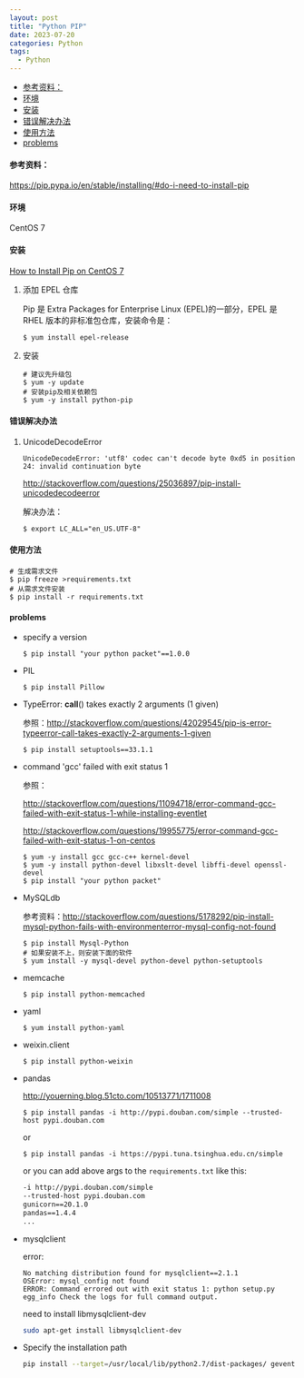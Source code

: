```yaml
---
layout: post
title: "Python PIP"
date: 2023-07-20
categories: Python
tags:
  - Python
---
```


- [参考资料：](#参考资料)
- [环境](#环境)
- [安装](#安装)
- [错误解决办法](#错误解决办法)
- [使用方法](#使用方法)
- [problems](#problems)

#### 参考资料：

<https://pip.pypa.io/en/stable/installing/#do-i-need-to-install-pip>

#### 环境

CentOS 7

#### 安装

[How to Install Pip on CentOS 7](https://www.liquidweb.com/kb/how-to-install-pip-on-centos-7/)

1. 添加 EPEL 仓库

   Pip 是 Extra Packages for Enterprise Linux (EPEL)的一部分，EPEL 是 RHEL 版本的非标准包仓库，安装命令是：

   ```shell
   $ yum install epel-release
   ```

2. 安装

   ```shell
   # 建议先升级包
   $ yum -y update
   # 安装pip及相关依赖包
   $ yum -y install python-pip
   ```

#### 错误解决办法

1. UnicodeDecodeError

   ```shell
   UnicodeDecodeError: 'utf8' codec can't decode byte 0xd5 in position 24: invalid continuation byte
   ```

   <http://stackoverflow.com/questions/25036897/pip-install-unicodedecodeerror>

   解决办法：

   ```shell
   $ export LC_ALL="en_US.UTF-8"
   ```

#### 使用方法

```shell
# 生成需求文件
$ pip freeze >requirements.txt
# 从需求文件安装
$ pip install -r requirements.txt
```

#### problems

- specify a version

  ```shell
  $ pip install "your python packet"==1.0.0
  ```

- PIL

  ```shell
  $ pip install Pillow
  ```

- TypeError: **call**() takes exactly 2 arguments (1 given)

  参照：<http://stackoverflow.com/questions/42029545/pip-is-error-typeerror-call-takes-exactly-2-arguments-1-given>

  ```shell
  $ pip install setuptools==33.1.1
  ```

- command 'gcc' failed with exit status 1

  参照：

  <http://stackoverflow.com/questions/11094718/error-command-gcc-failed-with-exit-status-1-while-installing-eventlet>

  <http://stackoverflow.com/questions/19955775/error-command-gcc-failed-with-exit-status-1-on-centos>

  ```shell
  $ yum -y install gcc gcc-c++ kernel-devel
  $ yum -y install python-devel libxslt-devel libffi-devel openssl-devel
  $ pip install "your python packet"
  ```

- MySQLdb

  参考资料：<http://stackoverflow.com/questions/5178292/pip-install-mysql-python-fails-with-environmenterror-mysql-config-not-found>

  ```shell
  $ pip install Mysql-Python
  # 如果安装不上，则安装下面的软件
  $ yum install -y mysql-devel python-devel python-setuptools
  ```

- memcache

  ```shell
  $ pip install python-memcached
  ```

- yaml

  ```shell
  $ yum install python-yaml
  ```

- weixin.client

  ```shell
  $ pip install python-weixin
  ```

- pandas

  <http://youerning.blog.51cto.com/10513771/1711008>

  ```shell
  $ pip install pandas -i http://pypi.douban.com/simple --trusted-host pypi.douban.com
  ```

  or

  ```shell
  $ pip install pandas -i https://pypi.tuna.tsinghua.edu.cn/simple
  ```

  or you can add above args to the `requirements.txt` like this:

  ```txt
  -i http://pypi.douban.com/simple
  --trusted-host pypi.douban.com
  gunicorn==20.1.0
  pandas==1.4.4
  ...
  ```

- mysqlclient

  error:

  ```log
  No matching distribution found for mysqlclient==2.1.1
  OSError: mysql_config not found
  ERROR: Command errored out with exit status 1: python setup.py egg_info Check the logs for full command output.
  ```

  need to install libmysqlclient-dev

  ```bash
  sudo apt-get install libmysqlclient-dev
  ```

- Specify the installation path

  ```bash
  pip install --target=/usr/local/lib/python2.7/dist-packages/ gevent
  ```
